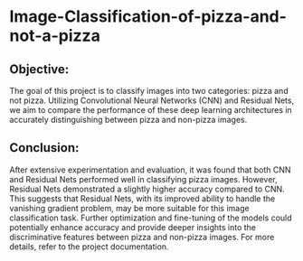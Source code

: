 # Image-Classification-of-pizza-and-not-a-pizza

## Objective:
The goal of this project is to classify images into two categories: pizza and not pizza. Utilizing Convolutional Neural Networks (CNN) and Residual Nets, we aim to compare the performance of these deep learning architectures in accurately distinguishing between pizza and non-pizza images.

## Conclusion:
After extensive experimentation and evaluation, it was found that both CNN and Residual Nets performed well in classifying pizza images. However, Residual Nets demonstrated a slightly higher accuracy compared to CNN. This suggests that Residual Nets, with its improved ability to handle the vanishing gradient problem, may be more suitable for this image classification task. Further optimization and fine-tuning of the models could potentially enhance accuracy and provide deeper insights into the discriminative features between pizza and non-pizza images. For more details, refer to the project documentation.





